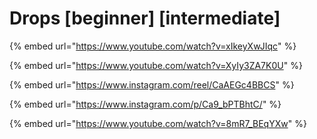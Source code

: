 # Drops \[beginner] \[intermediate]

{% embed url="https://www.youtube.com/watch?v=xIkeyXwJIqc" %}

{% embed url="https://www.youtube.com/watch?v=XyIy3ZA7K0U" %}

{% embed url="https://www.instagram.com/reel/CaAEGc4BBCS" %}

{% embed url="https://www.instagram.com/p/Ca9_bPTBhtC/" %}

{% embed url="https://www.youtube.com/watch?v=8mR7_BEqYXw" %}
